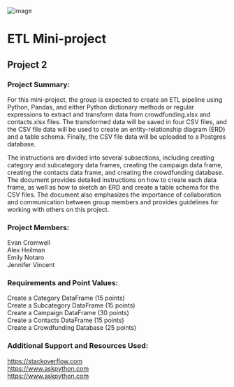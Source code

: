 ![image](https://github.com/jmvincent37/g3_project2/assets/124645398/738ab0f2-3783-4405-baa9-bb9cdd372df1)

# ETL Mini-project
## Project 2
### Project Summary:
For this mini-project, the group is expected to create an ETL pipeline using Python, Pandas, and either Python dictionary methods or regular expressions to extract and transform data from crowdfunding.xlsx and contacts.xlsx files. The transformed data will be saved in four CSV files, and the CSV file data will be used to create an entity-relationship diagram (ERD) and a table schema. Finally, the CSV file data will be uploaded to a Postgres database. 

The instructions are divided into several subsections, including creating category and subcategory data frames, creating the campaign data frame, creating the contacts data frame, and creating the crowdfunding database. The document provides detailed instructions on how to create each data frame, as well as how to sketch an ERD and create a table schema for the CSV files. The document also emphasizes the importance of collaboration and communication between group members and provides guidelines for working with others on this project.

### Project Members:
Evan Cromwell\
Alex Heilman\
Emily Notaro\
Jennifer Vincent

### Requirements and Point Values:
Create a Category DataFrame (15 points)\
Create a Subcategory DataFrame (15 points)\
Create a Campaign DataFrame (30 points)\
Create a Contacts DataFrame (15 points)\
Create a Crowdfunding Database (25 points)

### Additional Support and Resources Used:
https://stackoverflow.com \
https://www.askpython.com \
https://www.askpython.com 
